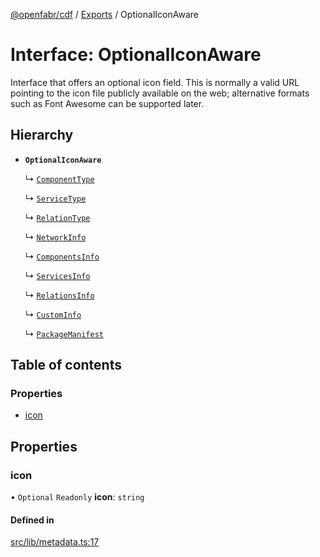[@openfabr/cdf](../README.md) / [Exports](../modules.md) / OptionalIconAware

# Interface: OptionalIconAware

Interface that offers an optional icon field.
This is normally a valid URL pointing to the icon file publicly available on the web; alternative formats such as Font Awesome can be supported later.

## Hierarchy

- **`OptionalIconAware`**

  ↳ [`ComponentType`](ComponentType.md)

  ↳ [`ServiceType`](ServiceType.md)

  ↳ [`RelationType`](RelationType.md)

  ↳ [`NetworkInfo`](NetworkInfo.md)

  ↳ [`ComponentsInfo`](ComponentsInfo.md)

  ↳ [`ServicesInfo`](ServicesInfo.md)

  ↳ [`RelationsInfo`](RelationsInfo.md)

  ↳ [`CustomInfo`](CustomInfo.md)

  ↳ [`PackageManifest`](PackageManifest.md)

## Table of contents

### Properties

- [icon](OptionalIconAware.md#icon)

## Properties

### icon

• `Optional` `Readonly` **icon**: `string`

#### Defined in

[src/lib/metadata.ts:17](https://github.com/openfabr/cdf/blob/eefa4b7/core/typescript/src/lib/metadata.ts#L17)

